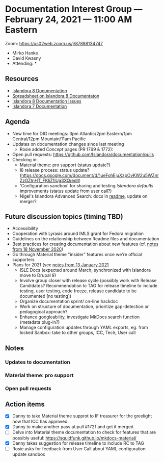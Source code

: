 # Documentation Interest Group — February 24, 2021 — 11:00 AM Eastern

Zoom:  https://us02web.zoom.us/j/87888134747

* Mirko Hanke
* David Kwasny
* Attending: 
    *
  
## Resources
* [Islandora 8 Documentation](https://islandora.github.io/documentation/)
* [Spreadsheet on Islandora 8 Documentaton](https://docs.google.com/spreadsheets/d/1E-kRw9xE60CKK0qL1-phzeVKjEZu3qBKZ9d3LH1hDEE/edit?usp=sharing)
* [Islandora 8 Documentation Issues](https://github.com/Islandora/documentation/labels/documentation)
* [Islandora 7 Documentation](https://wiki.lyrasis.org/display/ISLANDORA/Start)

## Agenda
* New time for DIG meetings: 3pm Atlantic/2pm Eastern/1pm Central/12pm Mountain/11am Pacific
* Updates on documentation changes since last meeting
    * Rosie added _Concept_ pages (PR 1769 & 1772): 
* Open pull requests: https://github.com/Islandora/documentation/pulls
* Checking in:
    * Material theme: pro support (status update?)
    * I8 release process: status update? (https://docs.google.com/document/d/1ueFohEjuXzpOvKW2u5WZnrZzGZtnHT_FKljZ1iUg3XQ/edit)
    * 'Configuration sandbox' for sharing and testing _Islandora defaults_ improvements (status update from user call?)
    * Nigel's Islandora Advanced Search: docs in [readme](https://github.com/nigelgbanks/islandora/tree/8.x-1.x-advanced-search/modules/islandora_advanced_search), update on merger?

## Future discussion topics (timing TBD)
* Accessibility
* Cooperation with Lyrasis around IMLS grant for Fedora migration
* Guidelines on the relationship between Readme files and documentation
* Best practices for creating documentation about new features (cf. [notes from 18 November 2020](../2020/18-11-20.md))
* Go through Material theme "insider" features once we're official supporters
* Plans for 2021 (see [notes from 13 January 2021](https://github.com/islandora-interest-groups/Islandora-Documentation-Interest-Group/blob/main/meetings/2021/01-13-21.md)
  * ISLE Docs (expected around March, synchronized with Islandora move to Drupal 9)
  * Involve group closer with release cycle (possibly work with Release Candidates? Recommendation to TAG for release timeline to include testing, user testing, code freeze, release candidate to be documented [no testing])
  * Organize documentation sprint/ on-line hackdoc
  * Work on structure of documentation, prioritize gap-detection or pedagogical approach?
  * Enhance googleability, investigate MkDocs search function (metadata plug-in?)
  * Manage configuration updates through YAML exports, eg. from locked Sanbox: take to other groups, ICC, Tech, User call

## Notes
### Updates to documentation

### Material theme: pro support 

### Open pull requests

## Action items
* [x] Danny to take Material theme supprot to IF treasurer for the greelight now that ICC has approved.
* [x] Danny to make another pass at pull #1721 and get it merged. 
* [ ] Delve into Material theme documentation to check for features that are possibly useful: https://squidfunk.github.io/mkdocs-material/ 
* [x] Danny takes suggestion for release timeline to include RC to TAG
* [ ] Rosie asks for feedback from User Call about YAML configuration update sandbox
